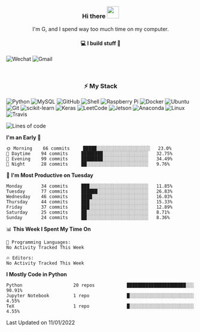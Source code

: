 <h3 align="center"> Hi there <img src="https://raw.githubusercontent.com/ShahriarShafin/ShahriarShafin/main/Assets/handshake.gif" height="32px"></h3>

<p align="center">
I'm G, and I spend way too much time on my computer.
</p>

<h4 align="center">
💻 I build stuff 🌱 </a>
</h4>

![Wechat](https://img.shields.io/badge/-gavingsf-07C160?style=flat-square&logo=WeChat&logoColor=white)
![Gmail](https://img.shields.io/badge/--D14836?style=flat-square&logo=Gmail&logoColor=white)


<br/>
<h3 align="center">
⚡ My Stack
</h3>

![Python](https://img.shields.io/badge/-Python-black?style=flat-square&logo=Python)
![MySQL](https://img.shields.io/badge/-MySQL-black?style=flat-square&logo=mysql)
![GitHub](https://img.shields.io/badge/-GitHub-181717?style=flat-square&logo=github)
![Shell](https://img.shields.io/badge/-shell-5391FE?style=flat-square&logo=PowerShell&logoColor=white)
![Raspberry Pi](https://img.shields.io/badge/-Raspberry%20Pi-C51A4A?style=flat-square&logo=Raspberry-Pi)
![Docker](https://img.shields.io/badge/-Docker-black?style=flat-square&logo=docker)
![Ubuntu](https://img.shields.io/badge/-Ubuntu-772953?style=flat-square&logo=Ubuntu&logoColor=white)
![Git](https://img.shields.io/badge/-Git-F44D27?style=flat-square&logo=Git&logoColor=white)
![scikit-learn](https://img.shields.io/badge/-scikitlearn-000000?style=flat-square&logo=scikit-learn)
![Keras](https://img.shields.io/badge/-Keras-D00000?style=flat-square&logo=keras)
![LeetCode](https://img.shields.io/badge/-LeetCode-000000?style=flat-square&logo=LeetCode)
![Jetson](https://img.shields.io/badge/-Jetson-76B900?style=flat-square&logo=Nvidia&logoColor=white)
![Anaconda](https://img.shields.io/badge/-Anaconda-44A833?style=flat-square&logo=Anaconda&logoColor=white)
![Linux](https://img.shields.io/badge/-Linux-FCC264?style=flat-square&logo=Linux&logoColor=black)
![Travis](https://img.shields.io/badge/-TravisCI-3EAAAF?style=flat-square&logo=travis-ci&logoColor=white)




<!--START_SECTION:waka-->
![Lines of code](https://img.shields.io/badge/From%20Hello%20World%20I%27ve%20Written-12%20Thousand%20lines%20of%20code-blue)

**I'm an Early 🐤** 

```text
🌞 Morning    66 commits     █████░░░░░░░░░░░░░░░░░░░░   23.0% 
🌆 Daytime    94 commits     ████████░░░░░░░░░░░░░░░░░   32.75% 
🌃 Evening    99 commits     ████████░░░░░░░░░░░░░░░░░   34.49% 
🌙 Night      28 commits     ██░░░░░░░░░░░░░░░░░░░░░░░   9.76%

```
📅 **I'm Most Productive on Tuesday** 

```text
Monday       34 commits     ███░░░░░░░░░░░░░░░░░░░░░░   11.85% 
Tuesday      77 commits     ██████░░░░░░░░░░░░░░░░░░░   26.83% 
Wednesday    46 commits     ████░░░░░░░░░░░░░░░░░░░░░   16.03% 
Thursday     44 commits     ███░░░░░░░░░░░░░░░░░░░░░░   15.33% 
Friday       37 commits     ███░░░░░░░░░░░░░░░░░░░░░░   12.89% 
Saturday     25 commits     ██░░░░░░░░░░░░░░░░░░░░░░░   8.71% 
Sunday       24 commits     ██░░░░░░░░░░░░░░░░░░░░░░░   8.36%

```


📊 **This Week I Spent My Time On** 

```text
💬 Programming Languages: 
No Activity Tracked This Week

🔥 Editors: 
No Activity Tracked This Week

```

**I Mostly Code in Python** 

```text
Python                   20 repos            ██████████████████████░░░   90.91% 
Jupyter Notebook         1 repo              █░░░░░░░░░░░░░░░░░░░░░░░░   4.55% 
TeX                      1 repo              █░░░░░░░░░░░░░░░░░░░░░░░░   4.55%

```



 Last Updated on 11/01/2022
<!--END_SECTION:waka-->

